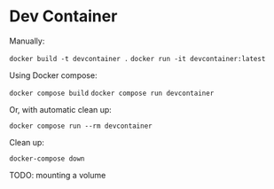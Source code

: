 # Dev Container

Manually:

`docker build -t devcontainer .`
`docker run -it devcontainer:latest`

Using Docker compose:

`docker compose build`
`docker compose run devcontainer`

Or, with automatic clean up:

`docker compose run --rm devcontainer`

Clean up:

`docker-compose down`

TODO: mounting a volume
